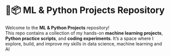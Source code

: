 # 🧠📦 ML & Python Projects Repository

Welcome to the **ML & Python Projects** repository!  
This repo contains a collection of my hands-on **machine learning projects**, **Python practice scripts**, and **coding experiments**. It’s a space where I explore, build, and improve my skills in data science, machine learning and AI

